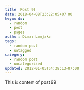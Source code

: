 ```yaml
---
title: Post 99
date: 2018-04-08T23:22:05+07:00
keywords:
  - random
  - post
  - pages
author: Dimas Lanjaka
tags:
  - random post
  - untagged
category:
  - random post
  - uncategorized
updated: 2012-01-05T14:38:13+07:00
---
```

This is content of post 99